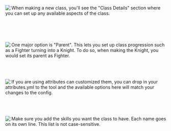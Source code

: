 <img align="left" src="https://people.rit.edu/sms6462/mc/help/img/class.png"> When making a new class, you'll see the "Class Details" section where you can set up any available aspects of the class.
<br><br><br><br><br>

<img align="left" src="https://people.rit.edu/sms6462/mc/help/img/parent.png"> One major option is "Parent". This lets you set up class progression such as a Fighter turning into a Knight. To do so, when making the Knight, you would set its parent as Fighter.
<br><br><br><br>

<img align="left" src="https://people.rit.edu/sms6462/mc/help/img/classAttributes.png"> If you are using attributes can customized them, you can drop in your attributes.yml to the tool and the available options here will match your changes to the config.
<br><br><br><br>

<img align="left" src="https://people.rit.edu/sms6462/mc/help/img/skillList.png"> Make sure you add the skills you want the class to have. Each name goes on its own line. This list is not case-sensitive.